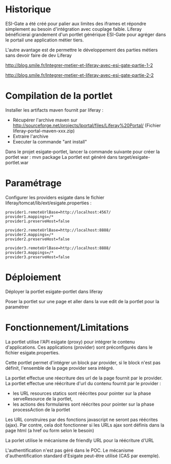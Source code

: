 # Historique
ESI-Gate a été créé pour palier aux limites des iframes et répondre simplement au besoin d'intégration avec couplage faible.
Liferay bénéficierai grandement d'un portlet générique ESI-Gate pour agréger dans le portail une application métier tiers.

L'autre avantage est de permettre le développement des parties métiers sans devoir faire de dev Liferay


http://blog.smile.fr/Integrer-metier-et-liferay-avec-esi-gate-partie-1-2

http://blog.smile.fr/Integrer-metier-et-liferay-avec-esi-gate-partie-2-2


# Compilation de la portlet
Installer les artifacts maven fournit par liferay :
- Récupérer l'archive maven sur http://sourceforge.net/projects/lportal/files/Liferay%20Portal/
    (Fichier liferay-portal-maven-xxx.zip)
- Extraire l'archive       
- Executer la commande	"ant install"

Dans le projet esigate-portlet, lancer la commande suivante pour créer la portlet war :
	mvn package
La portlet est généré dans target/esigate-portlet.war


# Paramétrage

Configurer les providers esigate dans le fichier liferay/tomcat/lib/ext/esigate.properties :

	provider1.remoteUrlBase=http://localhost:4567/
	provider1.mappings=/*
	provider1.preserveHost=false

	provider2.remoteUrlBase=http://localhost:8888/
	provider2.mappings=/*
	provider2.preserveHost=false

	provider3.remoteUrlBase=http://localhost:8888/
	provider3.mappings=/*
	provider3.preserveHost=false

# Déploiement

Déployer la portlet esigate-portlet dans liferay 

Poser la portlet sur une page et aller dans la vue edit de la portlet pour la paramétrer 


# Fonctionnement/Limitations
La portlet utilise l'API esigate (proxy) pour intégrer le contenu d'applications. Ces applications (provider) sont préconfigurés dans le fichier esigate.properties.

Cette portlet permet d'intégrer un block par provider, si le block n'est pas définit, l'ensemble de la page provider sera intégré.

La portlet effectue une réecriture des url de la page fournit par le provider. La portlet effectue une réécriture d'url du contenu fournit par le provider :
-  les URL resources statics sont réécrites pour pointer sur la phase serveResource de la portlet,
- les actions des formulaires sont réécrites pour pointer sur la phase processAction de la portlet

Les URL construires par des fonctions javascript ne seront pas réécrites (ajax). Par contre, cela doit fonctionner si les URLs ajax sont définis dans la page html (a href ou form selon le besoin)

La porlet utilise le mécanisme de friendly URL pour la réécriture d'URL

L'authentification n'est pas géré dans le POC. Le mécanisme d'authentification standard d'Esigate peut-être utilisé (CAS par exemple).










